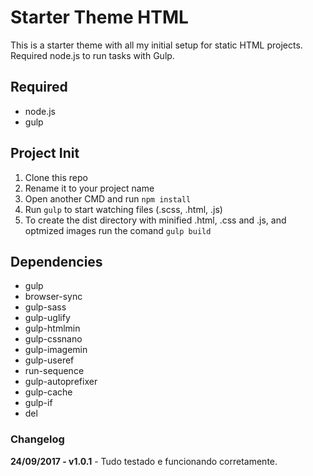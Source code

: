 # Starter Theme HTML
This is a starter theme with all my initial setup for static HTML projects. Required node.js to run tasks with Gulp.

## Required
* node.js
* gulp

## Project Init
1. Clone this repo
2. Rename it to your project name
3. Open another CMD and run `npm install`
4. Run `gulp` to start watching files (.scss, .html, .js)
5. To create the dist directory with minified .html, .css and .js, and optmized images run the comand `gulp build`

## Dependencies
* gulp
* browser-sync
* gulp-sass
* gulp-uglify
* gulp-htmlmin
* gulp-cssnano
* gulp-imagemin
* gulp-useref
* run-sequence
* gulp-autoprefixer
* gulp-cache
* gulp-if
* del

### Changelog
**24/09/2017 - v1.0.1** - Tudo testado e funcionando corretamente.
